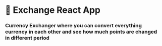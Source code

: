 # 💱 Exchange React App
### Currency Exchanger where you can convert everything currency in each other and see how much points are changed in different period
